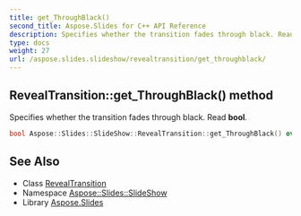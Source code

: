 ```yaml
---
title: get_ThroughBlack()
second_title: Aspose.Slides for C++ API Reference
description: Specifies whether the transition fades through black. Read bool.
type: docs
weight: 27
url: /aspose.slides.slideshow/revealtransition/get_throughblack/
---
```

## RevealTransition::get_ThroughBlack() method


Specifies whether the transition fades through black. Read **bool**.

```cpp
bool Aspose::Slides::SlideShow::RevealTransition::get_ThroughBlack() override
```

## See Also

* Class [RevealTransition](../)
* Namespace [Aspose::Slides::SlideShow](../../)
* Library [Aspose.Slides](../../../)